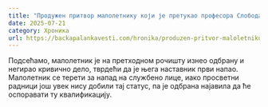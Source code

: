 ```yaml
---
title: "Продужен притвор малолетнику који је претукао професора Слободана Зорића"
date: 2025-07-21
category: Хроника
url: https://backapalankavesti.com/hronika/produzen-pritvor-maloletniku-koji-je-pretukao-profesora-slobodana-zorica/
---
```


Подсећамо, малолетник је на претходном рочишту изнео одбрану и негирао кривично дело, тврдећи да је њега наставник први напао. Малолетник се терети за напад на службено лице, иако просветни радници још увек нису добили тај статус, па је одбрана најавила да ће оспоравати ту квалификацију.
